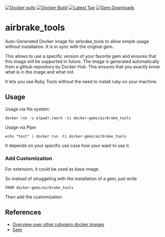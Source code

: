 [![Docker pulls](https://img.shields.io/docker/pulls/rubygem/airbrake_tools.svg)](https://hub.docker.com/r/rubygem/airbrake_tools/)
[![Docker Build](https://img.shields.io/docker/automated/rubygem/airbrake_tools.svg)](https://hub.docker.com/r/rubygem/airbrake_tools/)
[![Latest Tag](https://img.shields.io/github/tag/docker-rubygem/airbrake_tools.svg)](https://hub.docker.com/r/rubygem/airbrake_tools/)
[![Gem Downloads](https://img.shields.io/gem/dt/airbrake_tools.svg)](https://rubygems.org/gems/airbrake_tools/)
# airbrake_tools

Auto-Generated Docker image for airbrake_tools to allow simple usage without installation.
It is in sync with the original gem.

This allows to use a specific version of your favorite gem and ensures that this image will be supported in future.
The image is generated automatically from a github repository by Docker Hub.
This ensures that you exactly know what is in the image and what not.

It lets you use Ruby Tools without the need to install ruby on your machine.

## Usage

Usage via file system:

`docker run -v $(pwd):/work -ti docker-gems/airbrake_tools`

Usage via Pipe:

`echo "test" | docker run -ti docker-gems/airbrake_tools`

It depends on your specific use case how your want to use it.

### Add Customization

For extension, it could be used as base image.

So instead of struggeling with the installation of a gem, just write

`FROM docker-gems/airbrake_tools`

Then add the customization.

## References

 - [Overview over other rubygem docker images](https://github.com/thinkbot/docker-rubygem)
 - [Gem](https://rubygems.org/gems/airbrake_tools/)
